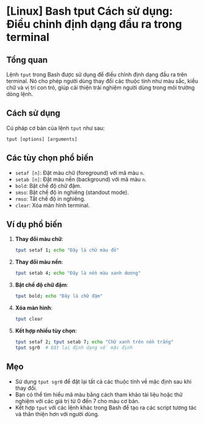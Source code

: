 # [Linux] Bash tput Cách sử dụng: Điều chỉnh định dạng đầu ra trong terminal

## Tổng quan
Lệnh `tput` trong Bash được sử dụng để điều chỉnh định dạng đầu ra trên terminal. Nó cho phép người dùng thay đổi các thuộc tính như màu sắc, kiểu chữ và vị trí con trỏ, giúp cải thiện trải nghiệm người dùng trong môi trường dòng lệnh.

## Cách sử dụng
Cú pháp cơ bản của lệnh `tput` như sau:
```
tput [options] [arguments]
```

## Các tùy chọn phổ biến
- `setaf [n]`: Đặt màu chữ (foreground) với mã màu `n`.
- `setab [n]`: Đặt màu nền (background) với mã màu `n`.
- `bold`: Bật chế độ chữ đậm.
- `smso`: Bật chế độ in nghiêng (standout mode).
- `rmso`: Tắt chế độ in nghiêng.
- `clear`: Xóa màn hình terminal.

## Ví dụ phổ biến
1. **Thay đổi màu chữ**:
   ```bash
   tput setaf 1; echo "Đây là chữ màu đỏ"
   ```

2. **Thay đổi màu nền**:
   ```bash
   tput setab 4; echo "Đây là nền màu xanh dương"
   ```

3. **Bật chế độ chữ đậm**:
   ```bash
   tput bold; echo "Đây là chữ đậm"
   ```

4. **Xóa màn hình**:
   ```bash
   tput clear
   ```

5. **Kết hợp nhiều tùy chọn**:
   ```bash
   tput setaf 2; tput setab 7; echo "Chữ xanh trên nền trắng"
   tput sgr0  # Đặt lại định dạng về mặc định
   ```

## Mẹo
- Sử dụng `tput sgr0` để đặt lại tất cả các thuộc tính về mặc định sau khi thay đổi.
- Bạn có thể tìm hiểu mã màu bằng cách tham khảo tài liệu hoặc thử nghiệm với các giá trị từ 0 đến 7 cho màu cơ bản.
- Kết hợp `tput` với các lệnh khác trong Bash để tạo ra các script tương tác và thân thiện hơn với người dùng.